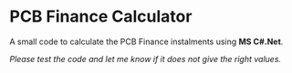 # PCB Finance Calculator

A small code to calculate the PCB Finance instalments using **MS C#.Net**.

*Please test the code and let me know if it does not give the right values.*
